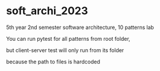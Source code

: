 # soft_archi_2023
5th year 2nd semester software architecture, 10 patterns lab

You can run pytest for all patterns from root folder, 

but client-server test will only run from its folder

because the path to files is hardcoded
